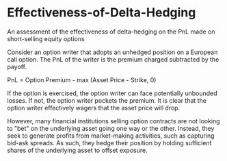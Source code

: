 # Effectiveness-of-Delta-Hedging
An assessment of the effectiveness of delta-hedging on the PnL made on short-selling equity options

Consider an option writer that adopts an unhedged position on a European call option. The PnL of the writer is the premium charged subtracted by the payoff.

PnL = Option Premium - max (Asset Price - Strike, 0)

If the option is exercised, the option writer can face potentially unbounded losses. If not, the option writer pockets the premium. It is clear that the option writer effectively wagers that the asset price will drop. 

However, many financial institutions selling option contracts are not looking to "bet" on the underlying asset going one way or the other. Instead, they seek to generate profits from market-making activities, such as capturing bid-ask spreads. As such, they hedge their position by holding sufficient shares of the underlying asset to offset exposure. 
